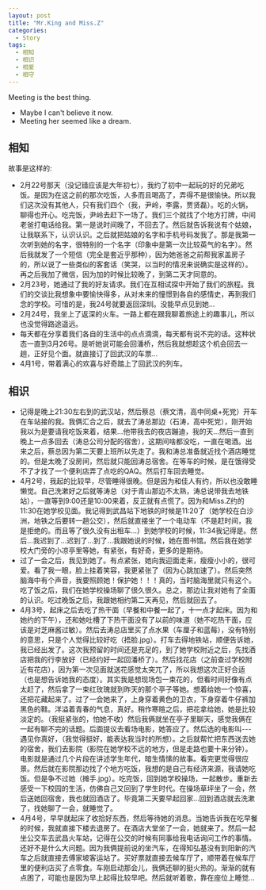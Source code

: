 ```yaml
---
layout: post
title: "Mr.King and Miss.Z"
categories:
  - Story
tags:
  - 相知
  - 相识
  - 相爱
  - 相守
---
```


Meeting is the best thing.

* Maybe I can't believe it now.
* Meeting her seemed like a dream.


## 相知

故事是这样的:

* 2月22号那天（没记错应该是大年初七），我约了初中一起玩的好的兄弟吃饭。是因为在这之前的那次吃饭，人多而且喝高了，弄得不是很愉快。所以我们这次没有其他人，只有我们四个（我，尹岭，李露，贾贤磊）。吃的火锅，聊得也开心。吃完饭，尹岭去赶下一场了。我们三个就找了个地方打牌，中间老爸打电话给我。第一是说时间晚了，不回去了。然后就告诉我说有个姑娘，让我联系下，认识认识。之后就把姑娘的名字和手机号码发我了。那是我第一次听到她的名字，很特别的一个名字（印象中是第一次比较英气的名字）。然后我就发了一个短信（完全是套近乎那种），因为她爸爸之前帮我家盖房子的，所以说了一些类似的客套话（笑哭，以当时的情况来说确实是这样的）。再之后我加了微信，因为加的时候比较晚了，到第二天才同意的。
* 2月23号，她通过了我的好友请求。我们在互相试探中开始了我们的旅程。我们的交谈比我想象中要愉快得多，从对未来的憧憬到各自的感情史，再到我们念的学校。可惜的是，我24号就要返回深圳。没能早点见到她...
* 2月24号，我坐上了返深的火车。一路上都在跟我聊着旅途上的趣事儿，所以也没觉得路途遥远。
* 每天都在分享着我们各自的生活中的点点滴滴，每天都有说不完的话。这种状态一直到3月26号。是听她说可能会回潘桥，然后我就想趁这个机会回去一趟，正好见个面。就直接订了回武汉的车票...
* 4月1号，带着满心的欢喜与好奇踏上了回武汉的列车。


## 相识

* 记得是晚上21:30左右到的武汉站，然后蔡总（蔡文清，高中同桌+死党）开车在车站接的我。我俩汇合之后，就去了涛总那边（石涛，高中死党），刚开始我以为是要请我吃饭来着，结果...他带我去的夜店蹦迪，我的天...然后一直到晚上一点多回去（涛总公司分配的宿舍），这期间啥都没吃，一直在喝酒。出来之后，蔡总因为第二天要上班所以先走了。我和涛总准备就近找个酒店睡觉的。但是太晚了没房间，然后就只能回涛总宿舍。在等车的时候，是在饿得受不了才找了一个便利店弄了点吃的QAQ。然后打车回去睡觉。
* 4月2号，我起的比较早，尽管睡得很晚。但是因为和佳人有约，所以也没敢睡懒觉。自己洗漱好之后就等涛总（对于青山那边不太熟，涛总说带我去地铁站），一直等到9:00还是10:00来着，反正就有点慌了。因为和Miss.Z约的11:30在她学校见面。我记得到武昌站下地铁的时候是11:20了（她学校在白沙洲，地铁之后要转一趟公交），然后就直接坐了一个电动车（不是赶时间，我是拒绝的。而且等了很久没有出租车...）到她学校的时候，11:34我记得是。然后...我迟到了...迟到了...到了...我跟她说的时候，她在图书馆。然后我在她学校大门旁的小凉亭里等她，有紧张，有好奇，更多的是期待。
* 过了一会之后，我见到她了。有点紧张，她向我迎面走来，瘦瘦小小的，很可爱。看了我一眼，脸上挂着笑容，我更紧张了（因为心跳加速了）。然后突然脑海中有个声音，我要照顾她！保护她！！！真的，当时脑海里就只有这个。吃了饭之后，我们在她学校操场聊了很久很久。总之，那边让我对她有了全面的认识。吃过晚饭之后，我跟她相约第二天再见，然后就回去了。
* 4月3号，起床之后去吃了热干面（早餐和中餐一起了，十一点才起床。因为和她约的下午），还和她吐槽了下热干面没有了以前的味道（她不吃热干面，应该是对芝麻酱过敏）。然后去涛总店里买了点水果（车厘子和蓝莓），没有特别的意思，只是个人觉得比较好吃（捂脸.jpg）。打车去得地铁站，顺便告诉她，我已经出发了。这次我预留的时间还是充足的，到了她学校附近之后，先找酒店把我的行李放好（已经约好一起回潘桥了）。然后找花店（之前查过学校附近有花店），因为第一次见面就送花感觉太突兀了，所以我想这次正好合适（也是想告诉她我的态度）。其实我是想现场包一束花的，但看时间好像有点太赶了，然后拿了一束红玫瑰就到昨天的那个亭子等她。想着给她一个惊喜，还把花藏起来了。过了一会她来了，上身穿着黄色的卫衣，下身穿着牛仔裤加黑色的鞋。洋溢着青春的气息，真好。稍作寒暄之后，把花拿给她，她是比较淡定的。（我挺紧张的，怕她不收）然后我俩就坐在亭子里聊天，感觉我俩在一起有聊不完的话题。后面提议去看场电影，她答应了。然后选的电影叫---遇见你真好，（我觉得挺好，能表达我当时的所想）。之后就帮忙把东西送去她的宿舍，我们去影院（影院在她学校不远的地方，但是走路也要十来分钟）。电影就是通过几个片段在讲述学生年代，暗生情愫的故事。看完更觉得很应景。然后就在影院那边找了个地方吃饭，我想的是自己有经济来源，我请她吃饭。但是争不过她（摊手.jpg）。吃完饭，回到她学校操场，一起散步。重新去感受一下校园的生活，仿佛自己又回到了学生时代。在操场草坪坐了一会，然后送她回宿舍，我也就回酒店了。毕竟第二天要早起回家...回到酒店就去洗漱了，找她聊了一会，就睡觉了。
* 4月4号，早早就起床了收拾好东西，然后等待她的消息。当她告诉我在吃早餐的时候，我就直接下楼去退房了。在酒店大堂坐了一会，她就来了。然后一起坐公交车去武昌火车站，记得在公交的时候有同事给我电话询问工作的事情。还好不是什么大问题。因为我俩提前说的坐汽车，在得知弘基没有到阳新的汽车之后就直接去傅家坡客运站了。买好票就直接去候车厅了，顺带着在候车厅里的便利店买了点零食。车刚启动那会儿，我俩还聊的挺火热的。渐渐的就有点困了，可能也是因为早上起得比较早吧。然后就听着歌，靠在座位上睡觉...
